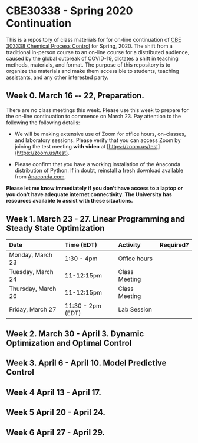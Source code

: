 # CBE30338 - Spring 2020 Continuation

This is a repository of class materials for for on-line continuation of [CBE 303338 Chemical Process Control](http://jckantor.github.io/CBE30338/) for Spring, 2020. The shift from a traditional in-person course to an on-line course for a distributed audience, caused by the global outbreak of COVID-19, dictates a shift in teaching methods, materials, and format. The purpose of this repository is to organize the materials and make them accessible to students, teaching assistants, and any other interested party. 

## Week 0.  March 16 -- 22, Preparation.

There are no class meetings this week. Please use this week to prepare for the on-line continuation to commence on March 23. Pay attention to the following the following details:

* We will be making extensive use of Zoom for office hours, on-classes, and laboratory sessions. Please verify that you can access Zoom by joining the test meeting **with video** at [https://zoom.us/test](https://zoom.us/test). 

* Please confirm that you have a working installation of the Anaconda distribution of Python. If in doubt, reinstall a fresh download available from [Anaconda.com](https://www.anaconda.com/).

**Please let me know immediately if you don't have access to a laptop or you don't have adequate internet connectivity. The University has resources available to assist with these situations.**

## Week 1. March 23 - 27. Linear Programming and Steady State Optimization

| Date | Time (EDT) | Activity | Required? |
| :--  | :--  | :------  | :---: |
| Monday, March 23 | 1:30 - 4pm | Office hours |
| Tuesday, March 24 | 11-12:15pm | Class Meeting |
| Thursday, March 26 | 11-12:15pm | Class Meeting |
| Friday, March 27 | 11:30 - 2pm (EDT) | Lab Session |

## Week 2. March 30 - April 3. Dynamic Optimization and Optimal Control


## Week 3. April 6 - April 10. Model Predictive Control


## Week 4 April 13 - April 17. 


## Week 5 April 20 - April 24.


## Week 6 April 27 - April 29. 

